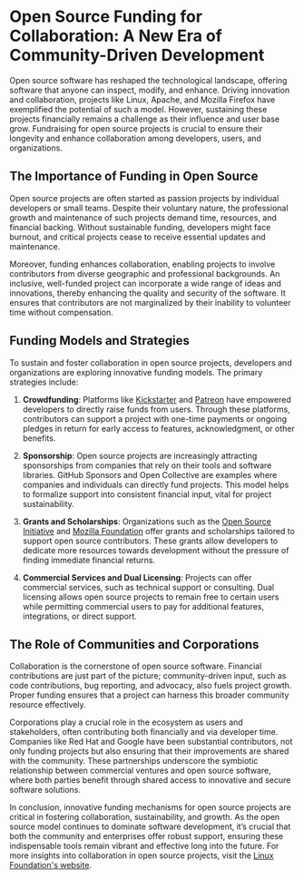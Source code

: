 # Open Source Funding for Collaboration: A New Era of Community-Driven Development

Open source software has reshaped the technological landscape, offering software that anyone can inspect, modify, and enhance. Driving innovation and collaboration, projects like Linux, Apache, and Mozilla Firefox have exemplified the potential of such a model. However, sustaining these projects financially remains a challenge as their influence and user base grow. Fundraising for open source projects is crucial to ensure their longevity and enhance collaboration among developers, users, and organizations.

## The Importance of Funding in Open Source

Open source projects are often started as passion projects by individual developers or small teams. Despite their voluntary nature, the professional growth and maintenance of such projects demand time, resources, and financial backing. Without sustainable funding, developers might face burnout, and critical projects cease to receive essential updates and maintenance.

Moreover, funding enhances collaboration, enabling projects to involve contributors from diverse geographic and professional backgrounds. An inclusive, well-funded project can incorporate a wide range of ideas and innovations, thereby enhancing the quality and security of the software. It ensures that contributors are not marginalized by their inability to volunteer time without compensation.

## Funding Models and Strategies

To sustain and foster collaboration in open source projects, developers and organizations are exploring innovative funding models. The primary strategies include:

1. **Crowdfunding**: Platforms like [Kickstarter](https://www.kickstarter.com) and [Patreon](https://www.patreon.com) have empowered developers to directly raise funds from users. Through these platforms, contributors can support a project with one-time payments or ongoing pledges in return for early access to features, acknowledgment, or other benefits.

2. **Sponsorship**: Open source projects are increasingly attracting sponsorships from companies that rely on their tools and software libraries. GitHub Sponsors and Open Collective are examples where companies and individuals can directly fund projects. This model helps to formalize support into consistent financial input, vital for project sustainability.

3. **Grants and Scholarships**: Organizations such as the [Open Source Initiative](https://opensource.org) and [Mozilla Foundation](https://foundation.mozilla.org) offer grants and scholarships tailored to support open source contributors. These grants allow developers to dedicate more resources towards development without the pressure of finding immediate financial returns.

4. **Commercial Services and Dual Licensing**: Projects can offer commercial services, such as technical support or consulting. Dual licensing allows open source projects to remain free to certain users while permitting commercial users to pay for additional features, integrations, or direct support.

## The Role of Communities and Corporations

Collaboration is the cornerstone of open source software. Financial contributions are just part of the picture; community-driven input, such as code contributions, bug reporting, and advocacy, also fuels project growth. Proper funding ensures that a project can harness this broader community resource effectively.

Corporations play a crucial role in the ecosystem as users and stakeholders, often contributing both financially and via developer time. Companies like Red Hat and Google have been substantial contributors, not only funding projects but also ensuring that their improvements are shared with the community. These partnerships underscore the symbiotic relationship between commercial ventures and open source software, where both parties benefit through shared access to innovative and secure software solutions.

In conclusion, innovative funding mechanisms for open source projects are critical in fostering collaboration, sustainability, and growth. As the open source model continues to dominate software development, it’s crucial that both the community and enterprises offer robust support, ensuring these indispensable tools remain vibrant and effective long into the future. For more insights into collaboration in open source projects, visit the [Linux Foundation's website](https://www.linuxfoundation.org).